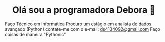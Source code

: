 <h1 align="center">Olá sou a programadora Debora 👋</h1>

<p1>Faço Técnico em informática</p1> 
<p2>Procuro um estágio em analista de dados avançado (Python)</p2> 
<p3>contate-me com o e-mail: ds4134092@gmail.com</p3> 
<p4>Faço coisas de maneira "Pythonic"</p4> 



<!--
**Debora023/Debora023** is a ✨ _special_ ✨ repository because its `README.md` (this file) appears on your GitHub profile.

Here are some ideas to get you started:

- 🔭 I’m currently working on ...
- 🌱 I’m currently learning ...
- 👯 I’m looking to collaborate on ...
- 🤔 I’m looking for help with ...
- 💬 Ask me about ...
- 📫 How to reach me: ...
- 😄 Pronouns: ...
- ⚡ Fun fact: ...
-->
